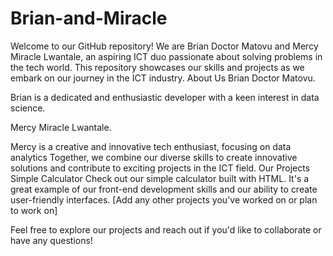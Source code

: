 # Brian-and-Miracle
Welcome to our GitHub repository! We are Brian Doctor Matovu and Mercy Miracle Lwantale, an aspiring ICT duo passionate about solving problems in the tech world. This repository showcases our skills and projects as we embark on our journey in the ICT industry.
About Us
Brian Doctor Matovu.

Brian is a dedicated and enthusiastic developer with a keen interest in data science.

Mercy Miracle Lwantale.

Mercy is a creative and innovative tech enthusiast, focusing on data analytics 
Together, we combine our diverse skills to create innovative solutions and contribute to exciting projects in the ICT field.
Our Projects
Simple Calculator
Check out our simple calculator built with HTML. It's a great example of our front-end development skills and our ability to create user-friendly interfaces.
[Add any other projects you've worked on or plan to work on]




Feel free to explore our projects and reach out if you'd like to collaborate or have any questions!
